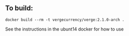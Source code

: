 To build:
---
    docker build --rm -t vergecurrency/verge:2.1.0-arch .

See the instructions in the ubunt14 docker for how to use
